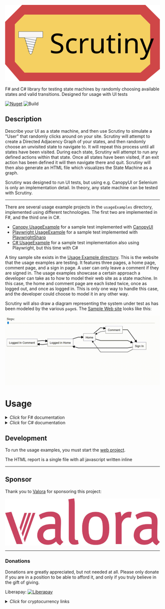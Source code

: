 ![Header](header.svg)

F# and C# library for testing state machines by randomly choosing available states and valid transitions. Designed for
usage with UI tests

[![Nuget](https://img.shields.io/nuget/vpre/scrutiny?color=blue&style=for-the-badge)](https://www.nuget.org/packages/Scrutiny/) ![Build](https://github.com/kaeedo/Scrutiny/workflows/Build/badge.svg?branch=master)

## Description

Describe your UI as a state machine, and then use Scrutiny to simulate a "User" that randomly clicks around on your
site.
Scrutiny will attempt to create a Directed Adjacency Graph of your states, and then randomly choose an unvisited state
to navigate to.
It will repeat this process until all states have been visited.
During each state, Scrutiny will attempt to run any defined actions within that state.
Once all states have been visited, if an exit action has been defined it will then navigate there and quit.
Scrutiny will then also generate an HTML file which visualizes the State Machine as a graph.

Scrutiny was designed to run UI tests, but using e.g. CanopyUI or Selenium is only an implementation detail. In theory,
any state machine can be tested with Scrutiny.

---

There are several usage example projects in the `usageExamples` directory, implemented using different technologies. The
first two are implemented in F#, and the third one in C#.

* [Canopy UsageExample](usageExamples/UsageExample.Canopy) for a sample test implemented
  with [CanopyUI](https://github.com/lefthandedgoat/canopy)
* [Playwright UsageExample](usageExamples/UsageExample.Playwright) for a sample test implemented
  with [PlaywrightSharp](https://github.com/microsoft/playwright-sharp)
* [C# UsageExample](usageExamples/UsageExample.CSharp) for a sample test implementation also using Playwright, but this
  time with C#

A tiny sample site exists in the [Usage Example directory](usageExamples/Web). This is the website that the usage
examples are testing. It features three pages, a home page, comment page, and a sign in page. A user can only leave a
comment if they are signed in.
The usage examples showcase a certain approach a developer can take as to how to model their web site as a state
machine. In this case, the home and comment page are each listed twice, once as logged out, and once as logged in.
This is only one way to handle this case, and the developer could choose to model it in any other way.

Scrutiny will also draw a diagram representing the system under test as has been modeled by the various `page`s.
The [Sample Web site](usageExamples/Web) looks like this:

![SUT sample report](images/scrutinyDemo.gif)

# Usage

<details>
  <summary><i>Click</i> for F# documentation</summary>

Define one `page` object for each state in your UI. A state can be anything from a page, or an individual modal, or the
same page as a different state, but altered, for example a logged in user.

The possible custom operations are:

- `name`: Name of the state. Required
- `onEnter`: Function to run when entering this page. Only one allowed
- `onExit`: Function to run when exiting this page. Only one allowed
- `transition`: Possible transition. Define how to transition to the next state, as well as which state to navigate to.
  Any number of transitions allowed
- `action`: Possible action. Define function to run while in this page state. Any number of actions allowed

A `page` looks like this:

    let loggedInComment = fun (globalState: GlobalState) ->
        page {
            name "Logged In Comment"

            onEnter (fun ls ->
                printfn "Checking on page comment"
                "#header" == "Comments"
            )

            onExit (fun _ ->
                printfn "Exiting comment"
            )

            transition {
                via (fun ls -> click ls.HomeLink)
                destination home
            }
            transition {
                via (fun _ -> click "#signin")
                destination signIn
            }

            action {
                fn (fun _ -> () (*do something on the page*))
            }
            action {
                fn (fun _ -> () (*do something else on the page*))
            }
            action {
                isExit
                fn (fun _ -> () (*final action to perform before exiting the test*))
            }
        }

The `name` must be unique. Any number of `transition`s and any number of `action`s can be defined. The `onEnter` function will be executed everytime scrutiny transitions to this state, and `onExit` will execute everytime scrutiny leaves this state. `name`, `onEnter`, and `onExit` must be defined before any `transition`s and `action`s.


Any `action` can be be marked as `isExit`, and multiple `page`s can have an `action` that is the exit action. If
multiple are defined, Scrutiny will randomly choose one to perform.
The `GlobalState` in the example is any type defined in your test that you can use to pass data between states,
e.g. `Username` or `IsLoggedIn`

`action`s are defined as follow within a page CE:

    page {
        name "something"

        action {
            name "Name of action"
            dependantActions [ "Other action" ]
            isExit
            fn (fun _ -> (*This is the function that gets run*))
        }
    }

The `name` defines a name for this `action`. Optional. This is how this action is reffered to when another action or
transition depends on it
The `dependantActions` list defines any actions that will be run before this action is run. Optional
The `isExit` marks this action as a potential exit action. Optional
The `fn` is the actual function to run as this action. Required

`transition`s are defined as follows within a page CE:

    page {
        name "something"

        transition {
            dependantActions [ "Other action" ]
            via (fun _ -> (*how to transition to the next state*))
            destination otherPage
        }
    }

The `dependantActions` list defines any actions that will be run before this action is run. Optional
The `via` function is executed that will actually transition the state machine to the next state. Required
The `destination` is the state that will be transitioned to. Required

### Configuration

Some things can be configured via `ScrutinyConfig`. The default config is:

    { ScrutinyConfig.Seed = Environment.TickCount
      MapOnly = false
      ComprehensiveActions = true
      ComprehensiveStates = true
      ScrutinyResultFilePath = Directory.GetCurrentDirectory() + "/ScrutinyResult.html"
      Logger = printfn "%s" }

`Seed` is printed during each test to be able to recreate a specific test run.
`MapOnly` won't run the test at all, but only generate the HTML Graph report.
`ComprehensiveActions` will run ALL defined actions anytime it enters a state with actions defined. If false, it will
run a random subset of actions.
`ComprehensiveStates` will visit ALL states in the state machine. If this is false, then it will visit at least half of
all states before randomly quitting.
`ScrutinyResultFilePath` is the directory and specified file name that the generated HTML report will be saved in
`Logger` is how individual messages from scrutiny will be logged. The signature is `string -> unit`. This is useful for
things like XUnit that bring their own console logging mechanism, or if you wanted to integrate a larger logging
framework.

To actually run the test, call the `scrutinize` function with your entry state, config, and global state object. e.g.

    // Sample Global State. This can be anything, and all page states will receive the same instance
    type GlobalState() =
        member val IsSignedIn = false with get, set
        member val Username = "MyUsername" with get, set
        member val Number = 42

    [<EntryPoint>]
    let main argv =
        let options = FirefoxOptions()
        do options.AddAdditionalCapability("acceptInsecureCerts", true, true)

        use ff = new FirefoxDriver(options)
        let currentDirectory = DirectoryInfo(Directory.GetCurrentDirectory())

        let config =
            { ScrutinyConfig.Default with
                  Seed = 553931187
                  MapOnly = false
                  ComprehensiveActions = true
                  ComprehensiveStates = true
                  ScrutinyResultFilePath = currentDirectory.Parent.Parent.Parent.FullName + "/myResult.html" }

        // Start tests. In this case we're using CanopyUI, but can be any test runner e.g. XUnit or Expecto
        // Start CanopyUI tests
        "Scrutiny" &&& fun _ ->
            printfn "opening url"
            url "https://localhost:5001/home"

            let gs = GlobalState()

            // The call to start Scrutiny, and construct a graph and "click" through all states
            scrutinize config gs home
            // or
            // scrutinizeWithDefaultConfig gs home

        switchTo ff
        pin canopy.types.direction.Right

        run()
        quit ff

        0

At the end of the run, Scrutiny will return an object which contains the generated adjacency graph, as well as a list of
individual steps taken, along with the actions performed in each state.

#### Important note for F# users

As the transitions ultimately depict a cyclic graph, it is necessary to declare module or namespace as recursive so that
pages defined later can be referenced by pages earlier. Note the usage of the `rec` keyword.
e.g.:

    module rec MyPages =
        let firstPage = fun (globalState: GlobalState) ->
            page {
                name "First Page"
                transition {
                    via (fun _ -> click "#second")
                    destination secondPage
                }
            }

        let secondPage = fun (globalState: GlobalState) ->
            page {
                name "Second Page"
                transition {
                    via (fun _ -> click "#first")
                    destination firstPage
                }
            }

</details>

<details>
  <summary><i>Click</i> for C# documentation</summary>

Define one class for each state in your UI, and decorate it with the `PageState` attribute. A state can be anything from
a page, or an individual modal, or the same page as a different state, but altered, for example a logged in user.

The possible attributes are:

- `PageState`: Define a class as a Page state.
- `OnEnter`: Function to run when entering this page. Only one allowed
- `OnExit`: Function to run when exiting this page. Only one allowed
- `TransitionTo`: Possible transition. Define how to transition to the next state, as well as which state to navigate
  to. Any number of transitions allowed
- `Action`: Possible action. Define function to run while in this page state. Any number of actions allowed. Optionally
  can be configured to be an exit action via the property `IsExit`
- `DependantAction`: Takes a string as a parameter. Only valid on Transitions and Actions. References an action that
  should be run before this action/transition. Multiple dependant actions can be referenced per action/transition

A `PageState` could look like this:

    using Scrutiny.CSharp;

    [PageState]
    public class LoggedInComment
    {
        private readonly GlobalState globalState;

        public LoggedInComment(GlobalState globalState)
        {
            // Construct anything necessary.
            // The constructor is called everytime Scrutiny navigates to this state
        }

        [OnEnter]
        public void OnEnter()
        {
            // Do something when scrutiny enters this state
            // Can optionally be async/await
            // Can only define one
        }

        [Action]
        public async Task WriteComments()
        {
            // Do something on the page
            // Can optionally be non-async
            // Define any number of these
        }

        [Action(IsExit = true)]
        public async Task ExitAction()
        {
            // Something to exit the state, and end the scrutinization
        }

        [OnExit]
        public void OnExit()
        {
            // Do something when scrutiny exits this state
            // Can optionally be async/await
            // Can only define one
        }

        [ExitAction]
        public async Task ExitAction()
        {
            // One exit actions amongst all page states is chosen
            // Define any number of these
            // Can optionally be non-async
        }

        [TransitionTo(nameof(AnotherState))]
        [DependantAction(nameof(WriteComments))] // Optioanlly run the WriteComments action before executing this transition
        public void TransitionToAnotherState()
        {
            // Code to perform state transition
            // Define any number of these
            // Can optionally be async/await
        }
    }

### Configuration

Some things can be configured via the `Scrutiny.CSharp.Configuration.Configuration` POCO. The default config is:

    Seed = Environment.TickCount
    MapOnly = false
    ComprehensiveActions = true
    ComprehensiveStates = true
    ScrutinyResultFilePath = Directory.GetCurrentDirectory() + "/ScrutinyResult.html"
    Logger = (Action<string>)((s) => Console.WriteLine(s))

`Seed` is printed during each test to be able to recreate a specific test run.
`MapOnly` won't run the test at all, but only generate the HTML Graph report.
`ComprehensiveActions` will run ALL defined actions anytime it enters a state with actions defined. If false, it will
run a random subset of actions.
`ComprehensiveStates` will visit ALL states in the state machine. If this is false, then it will visit at least half of
all states before randomly quitting.
`ScrutinyResultFilePath` is the directory and specified file name that the generated HTML report will be saved in
`Logger` is how individual messages from scrutiny will be logged. This is useful for things like XUnit that bring their
own console logging mechanism, or if you wanted to integrate a larger logging framework.

To actually run the test, call the `Scrutiny.CSharp.Scrutinize.Start<Home>(gs, config)` method. It takes your entry
state as a generic type argument, and a constructed global state object as well as your config as parameters.

    using Scrutiny.CSharp;

    [Fact]
    public async Task WithAttrs()
    {
        var browser = await playwright.Firefox.LaunchAsync(headless: false);
        var context = await browser.NewContextAsync(ignoreHTTPSErrors: true);
        var page = await context.NewPageAsync();

        await page.GoToAsync("https://127.0.0.1:5001/home");

        var config = new Configuration
        {
            Seed = 553931187,
            MapOnly = false,
            ComprehensiveActions = true,
            ComprehensiveStates = true
        };

        var gs = new GlobalState(page, outputHelper);
        var result = Scrutinize.Start<Home>(gs, config);

        Assert.Equal(7, result.Steps.Count());
        Assert.Equal(5, result.Graph.Count());
    }

The global state can be any class you want it to be. Scrutiny will pass the instance that is passed into the start
around to each `PageState` it visits.
At the end of the run, Scrutiny will return an object which contains the generated adjacency graph, as well as a list of
individual steps taken, along with the actions performed in each state.


</details>

## Development

To run the usage examples, you must start the [web project](usageExamples/Web).

The HTML report is a single file with all javascript written inline

---

## Sponsor

Thank you to [Valora](https://valora.digital) for sponsoring this project:

![valora_logo](./valora_rgb.jpg)

---

### Donations

Donations are greatly appreciated, but not needed at all. Please only donate if you are in a position to be able to
afford it, and only if you truly believe in the gift of giving.

Liberapay: [![Liberapay](https://liberapay.com/assets/widgets/donate.svg)](https://liberapay.com/kaeedo)
<details>
  <summary><i>Click</i> for cryptocurrency links</summary>

Ethereum: `0x05f231D19c19A2111fe03c923F26813Bad43B57f`

Cardano ADA: `addr1qx35nmy62dfp3n5tqgga92gxcnq5vkvflw963yg7fm5e5my68x9frc2qq0r8nstjtnjcrcnpmtpzwvp0sqz46y4ykrmqrd4dg9`
</details>

